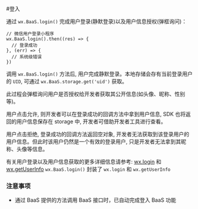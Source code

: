 #登入

通过 `wx.BaaS.login()` 完成用户登录(静默登录)以及用户信息授权(弹框询问)：

```
// 微信用户登录小程序
wx.BaaS.login().then((res) => {
  // 登录成功
}, (err) => {
  // 系统级错误
})
```

调用 `wx.BaaS.login()` 方法后, 用户完成静默登录。本地存储会存有当前登录用户的 `UID`, 可通过 `wx.BaaS.storage.get('uid')` 获取。

此过程会弹框询问用户是否授权给开发者获取其公开信息(如头像、昵称、性别等)。

用户点击允许, 则开发者可以在登录成功的回调方法中拿到用户信息,  SDK 也将返回的用户信息保存在 storage 中, 开发者可借助开发者工具进行查看。

用户点击拒绝, 登录成功的回调方法返回空对象, 开发者无法获取到该登录用户的用户信息。但此时该用户仍然是一个有效的登录用户, 只是开发者无法拿到其昵称、头像等信息。

有关用户登录以及用户信息获取的更多详细信息请参考: [wx.login](https://mp.weixin.qq.com/debug/wxadoc/dev/api/api-login.html#wxloginobject) 和 [wx.getUserInfo](https://mp.weixin.qq.com/debug/wxadoc/dev/api/open.html#wxgetuserinfoobject) `wx.BaaS.login()` 封装了 `wx.login` 和 `wx.getUserInfo`

### 注意事项

- 通过 BaaS 提供的方法调用 BaaS 接口时，已自动完成登入 BaaS 功能